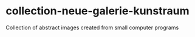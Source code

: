 # collection-neue-galerie-kunstraum
Collection of abstract images created from small computer programs
